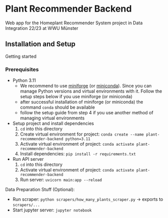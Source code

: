 # Plant Recommender Backend
Web app for the Homeplant Recommender System project in Data Integration 22/23 at WWU Münster

## Installation and Setup

Getting started

### Prerequisites

- Python 3.11
    - We recommend to use [miniforge](https://github.com/conda-forge/miniforge#install) (or [miniconda](https://docs.conda.io/en/latest/miniconda.html)). Since you can manage Python versions and virtual environments with it. Follow the setup steps below if you use miniforge (or miniconda)
    - after successful installation of miniforge (or miniconda) the command `conda` should be available
    - follow the setup guide from step 4 if you use another method of managing virtual environments
- Setup project and install dependencies
    1. `cd` into this directory
    1. Create virtual environment for project: `conda create --name plant-recommender-backend python=3.11`
    1. Activate virtual environment of project: `conda activate plant-recommender-backend`
    1. Install dependencies: `pip install -r requirements.txt`
- Run API server
    1. `cd` into this directory
    1. Activate virtual environment of project: `conda activate plant-recommender-backend`
    1. Run server: `uvicorn main:app --reload`

Data Preparation Stuff (Optional):
- Run scraper: `python scrapers/how_many_plants_scraper.py` -> exports to `scrapers/...`
- Start jupyter server: `jupyter notebook`
